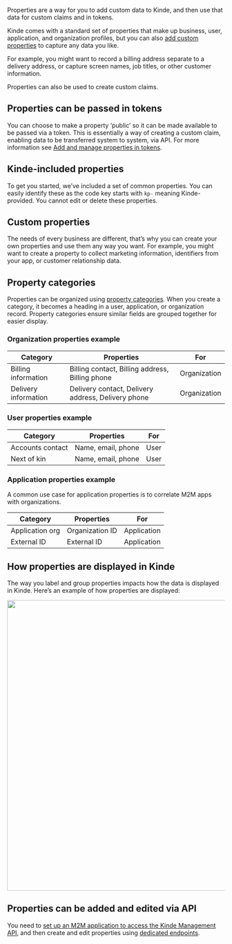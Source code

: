
Properties are a way for you to add custom data to Kinde, and then use that data for custom claims and in tokens.

Kinde comes with a standard set of properties that make up business, user, application, and organization profiles, but you can also [add custom properties](/properties/work-with-properties/manage-properties/) to capture any data you like.

For example, you might want to record a billing address separate to a delivery address, or capture screen names, job titles, or other customer information.

Properties can also be used to create custom claims.

## Properties can be passed in tokens

You can choose to make a property ‘public’ so it can be made available to be passed via a token. This is essentially a way of creating a custom claim, enabling data to be transferred system to system, via API. For more information see [Add and manage properties in tokens](/properties/work-with-properties/properties-in-tokens/).

## Kinde-included properties

To get you started, we’ve included a set of common properties. You can easily identify these as the code key starts with `kp-` meaning Kinde-provided. You cannot edit or delete these properties.

## Custom properties

The needs of every business are different, that’s why you can create your own properties and use them any way you want. For example, you might want to create a property to collect marketing information, identifiers from your app, or customer relationship data.

## Property categories

Properties can be organized using [property categories](/properties/work-with-properties/property-groups/). When you create a category, it becomes a heading in a user, application, or organization record. Property categories ensure similar fields are grouped together for easier display. 

### Organization properties example

| Category             | Properties                                         | For          |
| -------------------- | -------------------------------------------------- | ------------ |
| Billing information  | Billing contact, Billing address, Billing phone    | Organization |
| Delivery information | Delivery contact, Delivery address, Delivery phone | Organization |

### User properties example

| Category         | Properties         | For  |
| ---------------- | ------------------ | ---- |
| Accounts contact | Name, email, phone | User |
| Next of kin      | Name, email, phone | User |

### Application properties example

A common use case for application properties is to correlate M2M apps with organizations.

| Category         | Properties         | For         |
| -----------      | ------------       | ----        |
| Application org  | Organization ID    | Application |
| External ID      | External ID        | Application |


## How properties are displayed in Kinde

The way you label and group properties impacts how the data is displayed in Kinde. Here’s an example of how properties are displayed:

<img
  src="https://imagedelivery.net/skPPZTHzSlcslvHjesZQcQ/8250f7ea-f6a2-4c47-2e40-a824ef4f4800/public"
  alt=""
  width="672px"
  height="auto"
  fetchpriority="low"
  loading="lazy"
  decoding="async"
/>

## Properties can be added and edited via API

You need to [set up an M2M application to access the Kinde Management API](/developer-tools/kinde-api/connect-to-kinde-api/), and then create and edit properties using [dedicated endpoints](/kinde-apis/management#tag/properties). 
